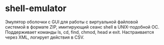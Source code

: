 # shell-emulator
Эмулятор оболочки с GUI для работы с виртуальной файловой системой в формате ZIP, имитирующий сеанс shell в UNIX-подобной ОС. Поддерживает команды ls, cd, find, chmod, head и exit. Настраивается через XML, логирует действия в CSV.

